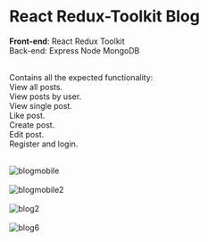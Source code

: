 <h1>React Redux-Toolkit Blog</h1>

<b>Front-end</b>: React Redux Toolkit<br>
Back-end: Express Node MongoDB<br><br>

Contains all the expected functionality:<br>
View all posts.<br>
View posts by user.<br>
View single post.<br>
Like post.<br>
Create post.<br>
Edit post.<br>
Register and login.<br><br>

![blogmobile](https://user-images.githubusercontent.com/38325801/221890323-226f7fd7-b217-4dd4-8f75-97bf17d48303.png)<br><br>
![blogmobile2](https://user-images.githubusercontent.com/38325801/221890823-dfa8c402-5489-4fc6-9f3a-5de8a42062bb.png)<br><br>
![blog2](https://user-images.githubusercontent.com/38325801/221890905-510f56ea-c2ad-45d2-9dab-1c3f07103455.png)<br><br>
![blog6](https://user-images.githubusercontent.com/38325801/221890944-4878ed79-83b8-4dbf-8d6b-2290be074722.png)<br><br>
